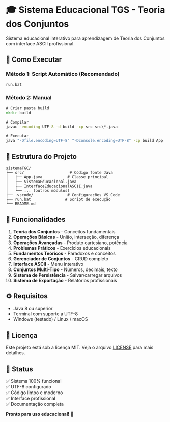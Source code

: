 # 🎓 Sistema Educacional TGS - Teoria dos Conjuntos

Sistema educacional interativo para aprendizagem de Teoria dos Conjuntos com interface ASCII profissional.

## 🚀 Como Executar

### Método 1: Script Automático (Recomendado)
```cmd
run.bat
```

### Método 2: Manual
```cmd
# Criar pasta build
mkdir build

# Compilar
javac -encoding UTF-8 -d build -cp src src\*.java

# Executar
java "-Dfile.encoding=UTF-8" "-Dconsole.encoding=UTF-8" -cp build App
```

## 📁 Estrutura do Projeto

```
sistemaTGC/
├── src/                    # Código fonte Java
│   ├── App.java           # Classe principal
│   ├── SistemaEducacional.java
│   ├── InterfaceEducacionalASCII.java
│   └── ... (outros módulos)
├── .vscode/               # Configurações VS Code
├── run.bat               # Script de execução
└── README.md
```

## 🎯 Funcionalidades

1. **Teoria dos Conjuntos** - Conceitos fundamentais
2. **Operações Básicas** - União, interseção, diferença
3. **Operações Avançadas** - Produto cartesiano, potência
4. **Problemas Práticos** - Exercícios educacionais
5. **Fundamentos Teóricos** - Paradoxos e conceitos
6. **Gerenciador de Conjuntos** - CRUD completo
7. **Interface ASCII** - Menu interativo
8. **Conjuntos Multi-Tipo** - Números, decimais, texto
9. **Sistema de Persistência** - Salvar/carregar arquivos
10. **Sistema de Exportação** - Relatórios profissionais

## ⚙️ Requisitos

- Java 8 ou superior
- Terminal com suporte a UTF-8
- Windows (testado) / Linux / macOS

## 📝 Licença

Este projeto está sob a licença MIT. Veja o arquivo [LICENSE](LICENSE) para mais detalhes.

## 🎉 Status

✅ Sistema 100% funcional  
✅ UTF-8 configurado  
✅ Código limpo e moderno  
✅ Interface profissional  
✅ Documentação completa  

**Pronto para uso educacional!** 🚀
